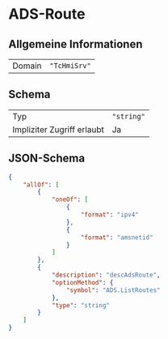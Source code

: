 # ADS-Route

## Allgemeine Informationen

|  |  |
| - | - |
| Domain | `"TcHmiSrv"` |

## Schema

|  |  |
| - | - |
| Typ | `"string"` |
| Impliziter Zugriff erlaubt | Ja |

## JSON-Schema

```json
{
    "allOf": [
        {
            "oneOf": [
                {
                    "format": "ipv4"
                },
                {
                    "format": "amsnetid"
                }
            ]
        },
        {
            "description": "descAdsRoute",
            "optionMethod": {
                "symbol": "ADS.ListRoutes"
            },
            "type": "string"
        }
    ]
}
```
